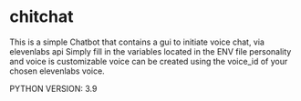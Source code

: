 # chitchat

This is a simple Chatbot that contains a gui to initiate voice chat, via elevenlabs api
Simply fill in the variables located in the ENV file
personality and voice is customizable
voice can be created using the voice_id of your chosen elevenlabs voice.



PYTHON VERSION: 3.9
